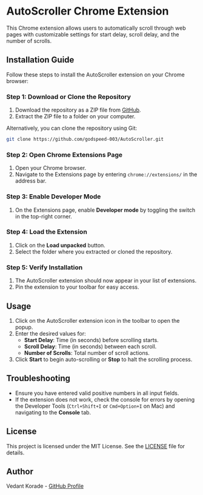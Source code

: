 # AutoScroller Chrome Extension

This Chrome extension allows users to automatically scroll through web pages with customizable settings for start delay, scroll delay, and the number of scrolls.

## Installation Guide

Follow these steps to install the AutoScroller extension on your Chrome browser:

### Step 1: Download or Clone the Repository
1. Download the repository as a ZIP file from [GitHub](https://github.com/godspeed-003/AutoScroller.git).
2. Extract the ZIP file to a folder on your computer.

Alternatively, you can clone the repository using Git:
```bash
git clone https://github.com/godspeed-003/AutoScroller.git
```

### Step 2: Open Chrome Extensions Page
1. Open your Chrome browser.
2. Navigate to the Extensions page by entering `chrome://extensions/` in the address bar.

### Step 3: Enable Developer Mode
1. On the Extensions page, enable **Developer mode** by toggling the switch in the top-right corner.

### Step 4: Load the Extension
1. Click on the **Load unpacked** button.
2. Select the folder where you extracted or cloned the repository.

### Step 5: Verify Installation
1. The AutoScroller extension should now appear in your list of extensions.
2. Pin the extension to your toolbar for easy access.

## Usage
1. Click on the AutoScroller extension icon in the toolbar to open the popup.
2. Enter the desired values for:
   - **Start Delay**: Time (in seconds) before scrolling starts.
   - **Scroll Delay**: Time (in seconds) between each scroll.
   - **Number of Scrolls**: Total number of scroll actions.
3. Click **Start** to begin auto-scrolling or **Stop** to halt the scrolling process.

## Troubleshooting
- Ensure you have entered valid positive numbers in all input fields.
- If the extension does not work, check the console for errors by opening the Developer Tools (`Ctrl+Shift+I` or `Cmd+Option+I` on Mac) and navigating to the **Console** tab.

## License
This project is licensed under the MIT License. See the [LICENSE](LICENSE) file for details.

## Author
Vedant Korade - [GitHub Profile](https://github.com/godspeed-003)
